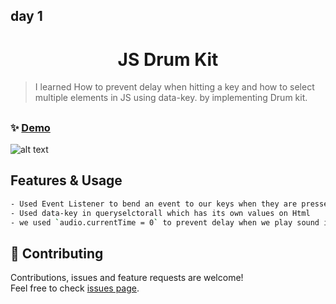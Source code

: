 ## day 1

<h1 align="center"> JS Drum Kit </h1>

> I learned How to prevent delay when hitting a key and how to select multiple elements in JS using data-key. by implementing Drum kit.

##

### ✨ [Demo](https://mosaif00.github.io/30-Days-JavaScript-Challenge/01-JS-Drum-Kit/index.htmldd)

![alt text](./screen01.gif)

## Features & Usage

```sh
- Used Event Listener to bend an event to our keys when they are pressed
- Used data-key in queryselctorall which has its own values on Html
- we used `audio.currentTime = 0` to prevent delay when we play sound if we keep hitting a key .
```

## 🤝 Contributing

Contributions, issues and feature requests are welcome!<br />Feel free to check [issues page](https://github.com/MoSaif00/30-Days-JavaScript-Challenge/issues).
